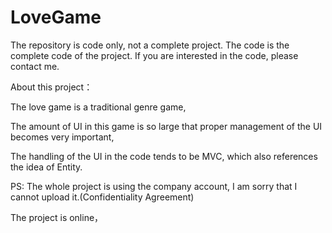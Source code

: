 # LoveGame
The repository is code only, not a complete project.
The code is the complete code of the project. If you are interested in the code, please contact me.

About this project：

The love game is a traditional genre game,

The amount of UI in this game is so large that proper management of the UI becomes very important,

The handling of the UI in the code tends to be MVC, which also references the idea of Entity.




PS: The whole project is using the company account, I am sorry that I cannot upload it.(Confidentiality Agreement)

The project is online，
